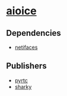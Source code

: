 # [aioice](https://pypi.org/project/aioice)

## Dependencies
- [netifaces](packages/n/netifaces.md)



## Publishers
- [pyrtc](https://pypi.org/user/pyrtc)
- [sharky](https://pypi.org/user/sharky)

